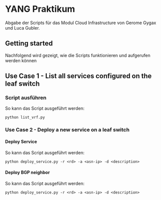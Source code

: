 # YANG Praktikum

Abgabe der Scripts für das Modul Cloud Infrastructure von Gerome Gygax und Luca Gubler.

## Getting started

Nachfolgend wird gezeigt, wie die Scripts funktionieren und aufgerufen werden können

## Use Case 1 - List all services configured on the leaf switch

### Script ausführen

So kann das Script ausgeführt werden:
```
python list_vrf.py
```

### Use Case 2 - Deploy a new service on a leaf switch

#### Deploy Service
So kann das Script ausgeführt werden:
```
python deploy_service.py -r <rd> -a <asn-ip> -d <description>
```

#### Deploy BGP neighbor
So kann das Script ausgeführt werden:
```
python deploy_service.py -r <rd> -a <asn-ip> -d <description>
```